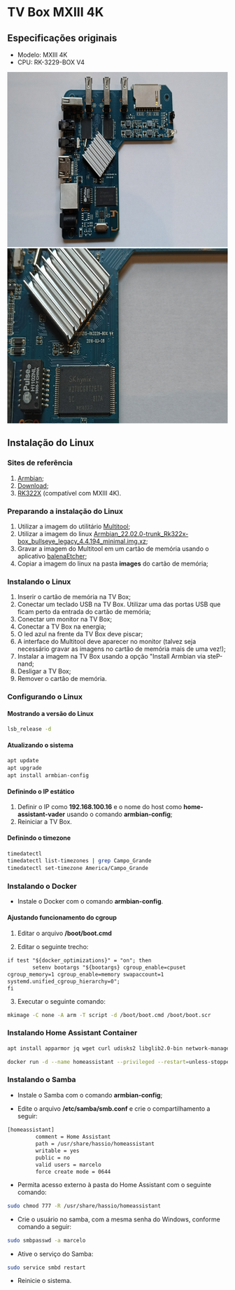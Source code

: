 # TV Box MXIII 4K

## Especificações originais

- Modelo: MXIII 4K
- CPU: RK-3229-BOX V4

<img src="./motherboard-1.jpg" height="400">

<img src="./motherboard-2.jpg" height="400">

## Instalação do Linux

### Sites de referência

1. [Armbian](https://www.armbian.com/);
2. [Download](https://www.armbian.com/download/?device_support=Supported);
3. [RK322X](https://forum.armbian.com/topic/12656-csc-armbian-for-rk322x-tv-boxes/) (compatível com MXIII 4K).

### Preparando a instalação do Linux

1. Utilizar a imagem do utilitário [Multitool](https://www.dropbox.com/scl/fi/5hobx8t6v74uqrkcdd0mw/multitool.img.xz?rlkey=5iv2n239cdiqk03i8zbbifyi3&dl=0);
2. Utilizar a imagem do linux [Armbian_22.02.0-trunk_Rk322x-box_bullseye_legacy_4.4.194_minimal.img.xz](https://www.dropbox.com/scl/fi/z7ro4gyenqcwc78ggi6jo/Armbian_22.02.0-trunk_Rk322x-box_bullseye_legacy_4.4.194_minimal.img.xz?rlkey=316lcbd9wo6xo2pbt7yg8fai8&dl=0);
3. Gravar a imagem do Multitool em um cartão de memória usando o aplicativo [balenaEtcher](https://www.dropbox.com/s/airlf91bq0633wb/balenaEtcher-Setup-1.7.9.zip?dl=0);
4. Copiar a imagem do linux na pasta **images** do cartão de memória;

### Instalando o Linux

1. Inserir o cartão de memória na TV Box;
2. Conectar um teclado USB na TV Box. Utilizar uma das portas USB que ficam perto da entrada do cartão de memória;
3. Conectar um monitor na TV Box;
4. Conectar a TV Box na energia;
5. O led azul na frente da TV Box deve piscar;
6. A interface do Multitool deve aparecer no monitor (talvez seja necessário gravar as imagens no cartão de memória mais de uma vez!);
7. Instalar a imagem na TV Box usando a opção "Install Armbian via steP-nand;
8. Desligar a TV Box;
9. Remover o cartão de memória.

### Configurando o Linux

#### Mostrando a versão do Linux

```bash
lsb_release -d
```

#### Atualizando o sistema

```bash
apt update
apt upgrade
apt install armbian-config
```

#### Definindo o IP estático

1. Definir o IP como **192.168.100.16** e o nome do host como **home-assistant-vader** usando o comando **armbian-config**;
2. Reiniciar a TV Box.

#### Definindo o timezone

```bash
timedatectl
timedatectl list-timezones | grep Campo_Grande
timedatectl set-timezone America/Campo_Grande
```

### Instalando o Docker

- Instale o Docker com o comando **armbian-config**.

#### Ajustando funcionamento do cgroup

1. Editar o arquivo **/boot/boot.cmd**

2. Editar o seguinte trecho:

```
if test "${docker_optimizations}" = "on"; then
        setenv bootargs "${bootargs} cgroup_enable=cpuset cgroup_memory=1 cgroup_enable=memory swapaccount=1 systemd.unified_cgroup_hierarchy=0";
fi
```

3. Executar o seguinte comando:

```bash
mkimage -C none -A arm -T script -d /boot/boot.cmd /boot/boot.scr
```

### Instalando Home Assistant Container

```bash
apt install apparmor jq wget curl udisks2 libglib2.0-bin network-manager dbus lsb-release systemd-journal-remote systemd-resolved -y
```

```bash
docker run -d --name homeassistant --privileged --restart=unless-stopped -e TZ=America/Campo_Grande -v /home/homeassistant:/config --network=host ghcr.io/home-assistant/home-assistant:stable
```

### Instalando o Samba

- Instale o Samba com o comando **armbian-config**;

- Edite o arquivo **/etc/samba/smb.conf** e crie o compartilhamento a seguir:

```text
[homeassistant]
         comment = Home Assistant
         path = /usr/share/hassio/homeassistant
         writable = yes
         public = no
         valid users = marcelo
         force create mode = 0644
```

- Permita acesso externo à pasta do Home Assistant com o seguinte comando:

```bash
sudo chmod 777 -R /usr/share/hassio/homeassistant
```

- Crie o usuário no samba, com a mesma senha do Windows, conforme comando a seguir:

```bash
sudo smbpasswd -a marcelo
```

- Ative o serviço do Samba:

```bash
sudo service smbd restart
```

- Reinicie o sistema.
